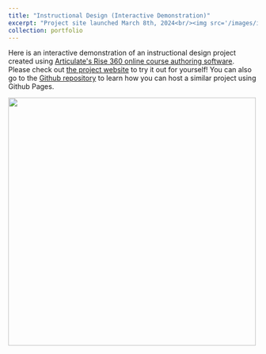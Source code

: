 ```yaml
---
title: "Instructional Design (Interactive Demonstration)"
excerpt: "Project site launched March 8th, 2024<br/><img src='/images/instructional-design.png' width=500>"
collection: portfolio
---
```


Here is an interactive demonstration of an instructional design project created using [Articulate's Rise 360 online course authoring software](https://www.articulate.com/360/rise/).
Please check out [the project website](https://kassstem.github.io/instructional-design/) to try it out for yourself! You can also go to the [Github repository](https://github.com/KassSTEM/instructional-design) to learn how you can host a similar project using Github Pages.

<img src='/images/instructional-design.gif' width=500>
